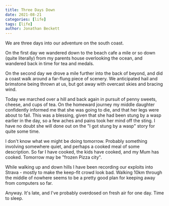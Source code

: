```yaml
---
title: Three Days Down
date: 2021-08-21
categories: [life]
tags: [life]
author: Jonathan Beckett
---
```


We are three days into our adventure on the south coast.

On the first day we wandered down to the beach cafe a mile or so down (quite literally) from my parents house overlooking the ocean, and wandered back in time for tea and medals.

On the second day we drove a mile further into the back of beyond, and did a coast walk around a far-flung piece of scenery. We anticipated hail and brimstone being thrown at us, but got away with overcast skies and bracing wind.

Today we marched over a hill and back again in pursuit of penny sweets, cheese, and cups of tea. On the homeward journey my middle daughter confidently informed me that she was going to die, and that her legs were about to fail. This was a blessing, given that she had been stung by a wasp earlier in the day, so a few aches and pains took her mind off the sting. I have no doubt she will done out on the "I got stung by a wasp" story for quite some time.

I don't know what we might be doing tomorrow. Probably something involving somewhere quiet, and perhaps a cooked meal of some description. So far I have cooked, the kids have cooked, and my Mum has cooked. Tomorrow may be "frozen Pizza city".

While walking up and down hills I have been recording our exploits into Strava - mostly to make the keep-fit crowd look bad. Walking 10km through the middle of nowhere seems to be a pretty good plan for keeping away from computers so far.

Anyway. It's late, and I've probably overdosed on fresh air for one day. Time to sleep.